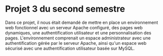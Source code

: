 # Projet 3 du second semestre
Dans ce projet, il nous était demandé de mettre en place un environnement web fonctionnel avec un serveur Apache configuré, des pages web dynamiques, une authentification utilisateur et une personnalisation des pages. L'environnement comprenait un espace administrateur avec une authentification gérée par le serveur Apache, ainsi qu'un espace web sécurisé avec une authentification utilisateur basée sur MySQL.

